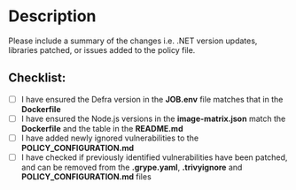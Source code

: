 # Description

Please include a summary of the changes i.e. .NET version updates, libraries patched, or issues added to the policy file.

## Checklist:

- [ ] I have ensured the Defra version in the **JOB.env** file matches that in the **Dockerfile**
- [ ] I have ensured the Node.js versions in the **image-matrix.json** match the **Dockerfile** and the table in the **README.md**
- [ ] I have added newly ignored vulnerabilities to the **POLICY_CONFIGURATION.md**
- [ ] I have checked if previously identified vulnerabilities have been patched, and can be removed from the **.grype.yaml**, **.trivyignore** and **POLICY_CONFIGURATION.md** files
